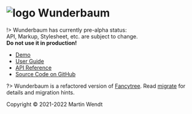 # ![logo](/assets/tree_logo_32.png ':ignore') Wunderbaum

!> Wunderbaum has currently pre-alpha status:<br>
   API, Markup, Stylesheet, etc. are subject to change.<br>
   **Do not use it in production!**

* [Demo](demo ':ignore')
* [User Guide](/tutorial/overview.md)
* [API Reference](/wunderbaum/api/index.html ':ignore')
* [Source Code on GitHub](https://github.com/mar10/wunderbaum)

?> Wunderbaum is a refactored version of [Fancytree](https://github.com/mar10/fancytree).
   Read [migrate](/tutorial/migrate.md) for details and migration hints.

Copyright &copy; 2021-2022 Martin Wendt
